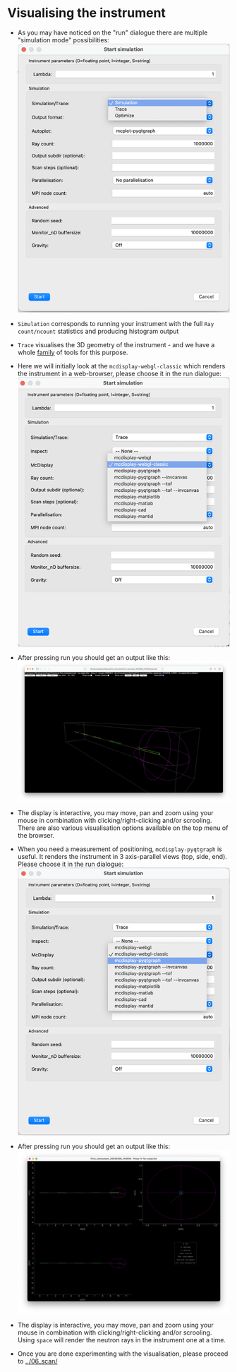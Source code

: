 # Visualising the instrument
- As you may have noticed on the "run" dialogue there are multiple "simulation mode" possibilities:
![simulation modes](sim-modes.png)
- `Simulation` corresponds to running your instrument with the full `Ray count/ncount` statistics and producing histogram output
- `Trace` visualises the 3D geometry of the instrument - and we have a whole [family](https://github.com/McStasMcXtrace/McCode/wiki/mcdisplay-variants---table-overview) of tools for this purpose. 
- Here we will initially look at the `mcdisplay-webgl-classic` which renders the instrument in a web-browser, please choose it in the run dialogue:
![webgl-classic select](mcdisplay-webgl-classic.png)
- After pressing run you should get an output like this:
![webgl-classic view](mcdisplay-webgl-classic2.png)
- The display is interactive, you may move, pan and zoom using your mouse in combination with clicking/right-clicking and/or scrooling. There are also various visualisation options available on the top menu of the browser.	
- When you need a measurement of positioning, `mcdisplay-pyqtgraph` is useful. It renders the instrument in 3 axis-parallel views (top, side, end). Please choose it in the run dialogue:
![pyqtgraph select](mcdisplay-pyqtgraph.png)
- After pressing run you should get an output like this:
![pyqtgraph view](mcdisplay-pyqtgraph2.png)
- The display is interactive, you may move, pan and zoom using your mouse in combination with clicking/right-clicking and/or scrooling. Using `space` will render the neutron rays in the instrument one at a time.

- Once you are done experimenting with the visualisation, please proceed to [../06_scan/](../06_scan/README.md)